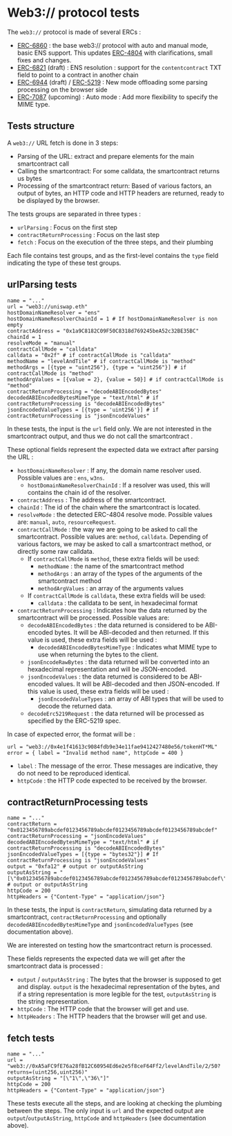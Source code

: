 # Web3:// protocol tests

The ``web3://`` protocol is made of several ERCs :

- [ERC-6860](https://eips.ethereum.org/EIPS/eip-6860) : the base web3:// protocol with auto and manual mode, basic ENS support. This updates [ERC-4804](https://eips.ethereum.org/EIPS/eip-4804) with clarifications, small fixes and changes.
- [ERC-6821](https://eips.ethereum.org/EIPS/eip-6821) (draft) : ENS resolution : support for the ``contentcontract`` TXT field to point to a contract in another chain
- [ERC-6944](https://eips.ethereum.org/EIPS/eip-6944) (draft) / [ERC-5219](https://eips.ethereum.org/EIPS/eip-5219) : New mode offloading some parsing processing on the browser side
- [ERC-7087](https://github.com/ethereum/EIPs/pull/7087) (upcoming) : Auto mode : Add more flexibility to specify the MIME type.


## Tests structure

A ``web3://`` URL fetch is done in 3 steps:

- Parsing of the URL: extract and prepare elements for the main smartcontract call
- Calling the smartcontract: For some calldata, the smartcontract returns us bytes
- Processing of the smartcontract return: Based of various factors, an output of bytes, an HTTP code and HTTP headers are returned, ready to be displayed by the browser.

The tests groups are separated in three types : 
- ``urlParsing`` : Focus on the first step
- ``contractReturnProcessing`` : Focus on the last step
- ``fetch`` : Focus on the execution of the three steps, and their plumbing

Each file contains test groups, and as the first-level contains the ``type`` field indicating the type of these test groups.


## urlParsing tests

```
name = "..."
url = "web3://uniswap.eth"
hostDomainNameResolver = "ens"
hostDomainNameResolverChainId = 1 # If hostDomainNameResolver is non empty
contractAddress = "0x1a9C8182C09F50C8318d769245beA52c32BE35BC"
chainId = 1
resolveMode = "manual"
contractCallMode = "calldata"
calldata = "0x2f" # if contractCallMode is "calldata"
methodName = "levelAndTile" # if contractCallMode is "method"
methodArgs = [{type = "uint256"}, {type = "uint256"}] # if contractCallMode is "method"
methodArgValues = [{value = 2}, {value = 50}] # if contractCallMode is "method"
contractReturnProcessing = "decodeABIEncodedBytes"
decodedABIEncodedBytesMimeType = "text/html" # if contractReturnProcessing is "decodeABIEncodedBytes"
jsonEncodedValueTypes = [{type = 'uint256'}] # if contractReturnProcessing is "jsonEncodeValues"
```

In these tests, the input is the ``url`` field only. We are not interested in the smartcontract output, and thus we do not call the smartcontract .

These optional fields represent the expected data we extract after parsing the URL :
- ``hostDomainNameResolver`` : If any, the domain name resolver used. Possible values are : ``ens``, ``w3ns``.
  - ``hostDomainNameResolverChainId`` : If a resolver was used, this will contains the chain id of the resolver.
- ``contractAddress`` : The address of the smartcontract.
- ``chainId`` : The id of the chain where the smartcontract is located.
- ``resolveMode`` : the detected ERC-4804 resolve mode. Possible values are: ``manual``, ``auto``, ``resourceRequest``.
- ``contractCallMode`` : the way we are going to be asked to call the smartcontract. Possible values are: ``method``, ``calldata``. Depending of various factors, we may be asked to call a smartcontract method, or directly some raw calldata. 
  - If ``contractCallMode`` is ``method``, these extra fields will be used:
    - ``methodName`` : the name of the smartcontract method
    - ``methodArgs`` : an array of the types of the arguments of the smartcontract method
    - ``methodArgValues`` : an array of the arguments values
  - If ``contractCallMode`` is ``calldata``, these extra fields will be used:
    - ``calldata`` : the calldata to be sent, in hexadecimal format
- ``contractReturnProcessing`` : Indicates how the data returned by the smartcontract will be processed. Possible values are:
  - ``decodeABIEncodedBytes`` : the data returned is considered to be ABI-encoded bytes. It will be ABI-decoded and then returned. If this value is used, these extra fields will be used : 
    - ``decodedABIEncodedBytesMimeType`` : Indicates what MIME type to use when returning the bytes to the client.
  - ``jsonEncodeRawBytes`` : the data returned will be converted into an hexadecimal representation and will be JSON-encoded.
  - ``jsonEncodeValues`` : the data returned is considered to be ABI-encoded values. It will be ABI-decoded and then JSON-encoded. If this value is used, these extra fields will be used : 
    - ``jsonEncodedValueTypes`` : an array of ABI types that will be used to decode the returned data.
  - ``decodeErc5219Request`` : the data returned will be processed as specified by the ERC-5219 spec.

In case of expected error, the format will be : 
```
url = "web3://0x4e1f41613c9084fdb9e34e11fae9412427480e56/tokenHT*ML"
error = { label = "Invalid method name", httpCode = 400 }
```
- ``label`` : The message of the error. These messages are indicative, they do not need to be reproduced identical.
- ``httpCode`` : the HTTP code expected to be received by the browser.

## contractReturnProcessing tests

```
name = "..."
contractReturn = "0x0123456789abcdef0123456789abcdef0123456789abcdef0123456789abcdef"
contractReturnProcessing = "jsonEncodeValues"
decodedABIEncodedBytesMimeType = "text/html" # if contractReturnProcessing is "decodeABIEncodedBytes"
jsonEncodedValueTypes = [{type = "bytes32"}] # If contractReturnProcessing is "jsonEncodeValues"
output = "0xfa12" # output or outputAsString
outputAsString = "[\"0x0123456789abcdef0123456789abcdef0123456789abcdef0123456789abcdef\"]" # output or outputAsString
httpCode = 200
httpHeaders = {"Content-Type" = "application/json"}
```

In these tests, the input is ``contractReturn``, simulating data returned by a smartcontract, ``contractReturnProcessing`` and optionally ``decodedABIEncodedBytesMimeType`` and ``jsonEncodedValueTypes`` (see documentation above).

We are interested on testing how the smartcontract return is processed.

These fields represents the expected data we will get after the smartcontract data is processed : 
- ``output`` / ``outputAsString`` : The bytes that the browser is supposed to get and display. ``output`` is the hexadecimal representation of the bytes, and if a string representation is more legible for the test, ``outputAsString`` is the string representation.
- ``httpCode`` : The HTTP code that the browser will get and use.
- ``httpHeaders`` : The HTTP headers that the browser will get and use.

## fetch tests

```
name = "..."
url = "web3://0xA5aFC9fE76a28fB12C60954Ed6e2e5f8ceF64Ff2/levelAndTile/2/50?returns=(uint256,uint256)"
outputAsString = "[\"1\",\"36\"]"
httpCode = 200
httpHeaders = {"Content-Type" = "application/json"}
```

These tests execute all the steps, and are looking at checking the plumbing between the steps. The only input is ``url`` and the expected output are ``output``/``outputAsString``, ``httpCode`` and ``httpHeaders`` (see documentation above).
